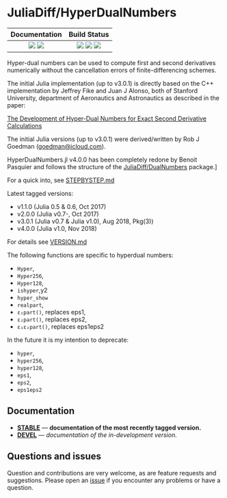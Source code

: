 # JuliaDiff/HyperDualNumbers


| **Documentation**                                                               | **Build Status**                                                                                |
|:-------------------------------------------------------------------------------:|:-----------------------------------------------------------------------------------------------:|
| [![][docs-stable-img]][docs-stable-url] [![][docs-dev-img]][docs-dev-url] | [![][travis-img]][travis-url] [![][appveyor-img]][appveyor-url] [![][codecov-img]][codecov-url] |


Hyper-dual numbers can be used to compute first and second derivatives numerically without the cancellation errors of finite-differencing schemes. 

The initial Julia implementation (up to v3.0.1) is directly based on the C++ implementation by Jeffrey Fike and Juan J Alonso, both of Stanford University, department of Aeronautics and Astronautics as described in the paper:

[The Development of Hyper-Dual Numbers for Exact Second Derivative Calculations](https://adl.stanford.edu/hyperdual/Fike_AIAA-2011-886.pdf)

The initial Julia versions (up to v3.0.1) were derived/written by Rob J Goedman (goedman@icloud.com).

HyperDualNumbers.jl v4.0.0 has been completely redone by Benoit Pasquier and follows the structure of the [JuliaDiff/DualNumbers](https://github.com/JuliaDiff/DualNumbers.jl) package.]

For a quick into, see [STEPBYSTEP.md](https://github.com/JuliaDiff/HyperDualNumbers.jl/blob/master/STEPBYSTEP.md)

Latest tagged versions:

*  v1.1.0 (Julia 0.5 & 0.6, Oct 2017)
*  v2.0.0 (Julia v0.7-, Oct 2017)
*  v3.0.1 (Julia v0.7 & Julia v1.0), Aug 2018, Pkg(3))
*  v4.0.0 (Julia v1.0, Nov 2018)

For details see [VERSION.md](https://github.com/JuliaDiff/HyperDualNumbers.jl/blob/master/VERSIONS.md)


The following functions are specific to hyperdual numbers:

* `Hyper`,
* `Hyper256`,
* `Hyper128`,
* `ishyper`,y2
* `hyper_show`
* `realpart`,
* `ε₁part()`, replaces eps1,
* `ε₂part()`, replaces eps2,
* `ε₁ε₂part()`, replaces eps1eps2

In the future it is my intention to deprecate:

* `hyper`,
* `hyper256`,
* `hyper128`,
* `eps1`,
* `eps2`,
* `eps1eps2`

## Documentation

- [**STABLE**][docs-stable-url] &mdash; **documentation of the most recently tagged version.**
- [**DEVEL**][docs-dev-url] &mdash; *documentation of the in-development version.*

## Questions and issues

Question and contributions are very welcome, as are feature requests and suggestions. Please open an [issue][issues-url] if you encounter any problems or have a question. 

[docs-dev-img]: https://img.shields.io/badge/docs-dev-blue.svg
[docs-dev-url]: https://juliadiff.github.io/HyperDualNumbers.jl/latest

[docs-stable-img]: https://img.shields.io/badge/docs-stable-blue.svg
[docs-stable-url]: https://juliadiff.github.io/HyperDualNumbers.jl/stable

[travis-img]: https://travis-ci.org/JuliaDiff/HyperDualNumbers.jl.svg?branch=master
[travis-url]: https://travis-ci.org/JuliaDiff/HyperDualNumbers.jl

[appveyor-img]: https://ci.appveyor.com/api/projects/status/gkwh4md2fq4c29hy?svg=true
[appveyor-url]: https://ci.appveyor.com/project/JuliaDiff/HyperDualNumbers-jl

[codecov-img]: https://codecov.io/gh/JuliaDiff/HyperDualNumbers.jl/branch/master/graph/badge.svg
[codecov-url]: https://codecov.io/gh/JuliaDiff/HyperDualNumbers.jl

[issues-url]: https://github.com/JuliaDiff/HyperDualNumbers.jl/issues

